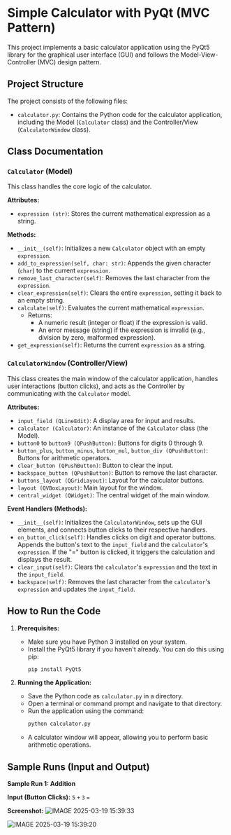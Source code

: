 # Simple Calculator with PyQt (MVC Pattern)

This project implements a basic calculator application using the PyQt5 library for the graphical user interface (GUI) and follows the Model-View-Controller (MVC) design pattern.

## Project Structure

The project consists of the following files:

-   `calculator.py`: Contains the Python code for the calculator application, including the Model (`Calculator` class) and the Controller/View (`CalculatorWindow` class).

## Class Documentation

### `Calculator` (Model)

This class handles the core logic of the calculator.

**Attributes:**

-   `expression (str)`: Stores the current mathematical expression as a string.

**Methods:**

-   `__init__(self)`: Initializes a new `Calculator` object with an empty `expression`.
-   `add_to_expression(self, char: str)`: Appends the given character (`char`) to the current `expression`.
-   `remove_last_character(self)`: Removes the last character from the `expression`.
-   `clear_expression(self)`: Clears the entire `expression`, setting it back to an empty string.
-   `calculate(self)`: Evaluates the current mathematical `expression`.
    -   Returns:
        -   A numeric result (integer or float) if the expression is valid.
        -   An error message (string) if the expression is invalid (e.g., division by zero, malformed expression).
-   `get_expression(self)`: Returns the current `expression` as a string.

### `CalculatorWindow` (Controller/View)

This class creates the main window of the calculator application, handles user interactions (button clicks), and acts as the Controller by communicating with the `Calculator` model.

**Attributes:**

-   `input_field (QLineEdit)`: A display area for input and results.
-   `calculator (Calculator)`: An instance of the `Calculator` class (the Model).
-   `button0` to `button9 (QPushButton)`: Buttons for digits 0 through 9.
-   `button_plus`, `button_minus`, `button_mul`, `button_div (QPushButton)`: Buttons for arithmetic operators.
-   `clear_button (QPushButton)`: Button to clear the input.
-   `backspace_button (QPushButton)`: Button to remove the last character.
-   `buttons_layout (QGridLayout)`: Layout for the calculator buttons.
-   `layout (QVBoxLayout)`: Main layout for the window.
-   `central_widget (QWidget)`: The central widget of the main window.

**Event Handlers (Methods):**

-   `__init__(self)`: Initializes the `CalculatorWindow`, sets up the GUI elements, and connects button clicks to their respective handlers.
-   `on_button_click(self)`: Handles clicks on digit and operator buttons. Appends the button's text to the `input_field` and the `calculator`'s `expression`. If the "=" button is clicked, it triggers the calculation and displays the result.
-   `clear_input(self)`: Clears the `calculator`'s `expression` and the text in the `input_field`.
-   `backspace(self)`: Removes the last character from the `calculator`'s `expression` and updates the `input_field`.

## How to Run the Code

1.  **Prerequisites:**
    -   Make sure you have Python 3 installed on your system.
    -   Install the PyQt5 library if you haven't already. You can do this using pip:
        ```bash
        pip install PyQt5
        ```

2.  **Running the Application:**
    -   Save the Python code as `calculator.py` in a directory.
    -   Open a terminal or command prompt and navigate to that directory.
    -   Run the application using the command:
        ```bash
        python calculator.py
        ```
    -   A calculator window will appear, allowing you to perform basic arithmetic operations.

## Sample Runs (Input and Output)

**Sample Run 1: Addition**

**Input (Button Clicks):** `5` `+` `3` `=`

**Screenshot:**
![IMAGE 2025-03-19 15:39:33](https://github.com/user-attachments/assets/068a445b-b16a-4c2a-962d-982eb92316ad)

![IMAGE 2025-03-19 15:39:20](https://github.com/user-attachments/assets/6d3dc555-89fc-49ad-8fec-64e8a738c506)


